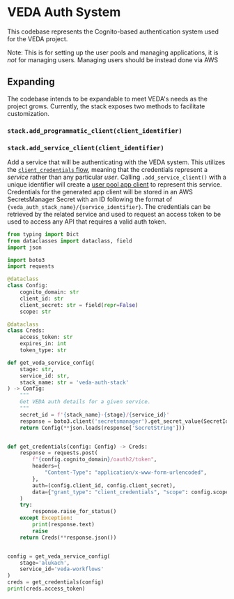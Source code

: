 # VEDA Auth System

This codebase represents the Cognito-based authentication system used for the VEDA project.

Note: This is for setting up the user pools and managing applications, it is _not_ for managing users. Managing users should be instead done via AWS

## Expanding

The codebase intends to be expandable to meet VEDA's needs as the project grows. Currently, the stack exposes two methods to facilitate customization.

### `stack.add_programmatic_client(client_identifier)`

### `stack.add_service_client(client_identifier)`

Add a service that will be authenticating with the VEDA system. This utilizes the [`client_credentials` flow](https://www.oauth.com/oauth2-servers/access-tokens/client-credentials/), meaning that the credentials represent a _service_ rather than any particular _user_. Calling `.add_service_client()` with a unique identifier will create a [user pool app client](https://docs.aws.amazon.com/cognito/latest/developerguide/user-pool-settings-client-apps.html?icmpid=docs_cognito_console_help_panel) to represent this service. Credentials for the generated app client will be stored in an AWS SecretsManager Secret with an ID following the format of `{veda_auth_stack_name}/{service_identifier}`. The credentials can be retrieved by the related service and used to request an access token to be used to access any API that requires a valid auth token.

```py
from typing import Dict
from dataclasses import dataclass, field
import json

import boto3
import requests

@dataclass
class Config:
    cognito_domain: str
    client_id: str
    client_secret: str = field(repr=False)
    scope: str

@dataclass
class Creds:
    access_token: str
    expires_in: int
    token_type: str

def get_veda_service_config(
    stage: str,
    service_id: str,
    stack_name: str = 'veda-auth-stack'
) -> Config:
    """
    Get VEDA auth details for a given service.
    """
    secret_id = f'{stack_name}-{stage}/{service_id}'
    response = boto3.client('secretsmanager').get_secret_value(SecretId=secret_id)
    return Config(**json.loads(response['SecretString']))


def get_credentials(config: Config) -> Creds:
    response = requests.post(
        f"{config.cognito_domain}/oauth2/token",
        headers={
            "Content-Type": "application/x-www-form-urlencoded",
        },
        auth=(config.client_id, config.client_secret),
        data={"grant_type": "client_credentials", "scope": config.scope}
    )
    try:
        response.raise_for_status()
    except Exception:
        print(response.text)
        raise
    return Creds(**response.json())


config = get_veda_service_config(
    stage='alukach',
    service_id='veda-workflows'
)
creds = get_credentials(config)
print(creds.access_token)
```
